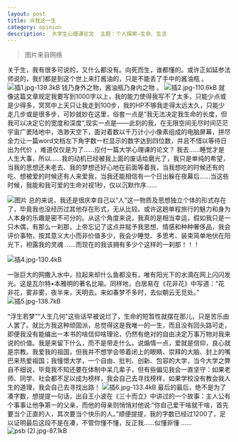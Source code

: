 ```yaml
---
layout: post
title: 许我这一生
category: opinion
description:  大学生心理课论文  主题：个人探索—生命、生活
---
```

> 图片来自网络

  关于生，我有很多可说的，又什么都没有。向死而生，谁都懂的。或许正如延参法师说的，我们都是到这个世上来打酱油的，只是不能丢了手中的酱油瓶 。 
![插1.jpg-139.3kB][1]
 钱乃身外之物，酱油瓶乃身内之物 。 
![插2.jpg-110.6kB][2]
 就像这篇文章规定我要写到1000字以上，我的能力使得我写不了太多，只能少点或是少得多，冥冥中上天只让我走到100步，我的HP不够我走得太远太久，只能少走几步或是很多步，可妙就妙在这里，俗套一点是“我无法决定我生命的长度，但我可以决定它的宽度和深度”,现实一点是——此刻的我，在无限空间无尽时间茫茫宇宙广袤陆地中，浩渺天空下，面对着数以千万计小小像素组成的电脑屏幕，拼尽全力让一篇word文档左下角字数一栏显示的数字达到四位数，并且不惜以等待日出为代价  ，难道仅仅是为了……应付一篇大学心理课的论文？  我去……睡觉才是人生大事，所以……我的动机已经被我上面的废话给磨光了，我只是单纯的希望，当我的思想还未老去、我的梦想还好心地在前面等着我，当我想吃的时候还有的吃、想被爱的时候还有人来爱我，当我还能相信有一个日出躲在夜幕后……当这些时候，我能和我可爱的生命对视1秒，仅以沉默作序……

![图片][3]
总的来说，我还是很庆幸自己以“人”这一物质及思想独立个体的形式存在了，毕竟我也没经历过其他存在形式，无从比较。或许这趟单程旅行的魅力和身为人本身的乐趣是密不可分的。从这个角度来说，我真的是相当幸运，假如我只是一只木偶，有那么一刹那，上帝忘记了这点并赋予我思想、情感和种种奢侈品，我会评价事物，按其意义大小而非价值多少，我会少睡觉、多思考、装束简单地伏在阳光下，袒露我的灵魂  ……而现在的我该拥有多少个这样的一刹那！！！

![插4.jpg-130.4kB][4]

一张巨大的网撒入水中，拉起来却什么鱼都没有，唯有阳光下的水滴在网上闪闪发光。这是瓦尔特•本雅明的著名比喻。同样地，白居易在《花非花》中写道：“花非花，雾非雾，夜半来，天明去。来如春梦不多时，去似朝云无觅处。” 
![插5.jpg-138.7kB][5]

“浮生若梦”“人生几何”这些话早被说烂了，生命的短暂性就摆在那儿，只是苦乐由人罢了。就比方我这种顽固派，总觉得这是我唯一的一生，而且没有回头路可走，即便我没有能编出一本书的啥信仰啥理论，仍然有绝对的自由决定万事万物对我来说的价值。我是来留下什么，而不是带走什么。说煽情一点，爱就是信仰，良心就是宗教。我爱我的祖国，但我并不想学会带着闭上的眼睛、崇拜的大脑、封上的嘴巴来热爱祖国；我憧憬大学，一个自由、批判、创新、包容的大学，当今大学之弊自不细说，毕竟我不知还要在体制中呆几辈子，但有些偏见我会一直坚守：如果老师、同学、社会都不足以成为榜样，我会自己去寻找榜样，如果学校没有教会我人生的道理，我会自己去寻找出路！
![插6.jpg-133.4kB][6]
最后的最后，绝不是为了凑字数，想提提一句话，出自王小波在《三十而立》中讲过的一个故事：主人公有个事事让他争第一的父亲，而他的母亲则悄悄对他说:“你自己爱干啥就干啥，首先要当个正直的人，其次要当个快乐的人。”顺便提提，我的字数已经过1200了，足以证明最后这段不是在凑，不管你懂不懂，反正我……似懂非懂 ……
![psb (2).jpg-87.1kB][7]


  [1]: http://static.zybuluo.com/sixijinling/nlz71aa808yf4ll5t9ntn0ys/%E6%8F%921.jpg
  [2]: http://static.zybuluo.com/sixijinling/n6puy4ik7d98mf68a1ytoiah/%E6%8F%922.jpg
  [3]: http://static.zybuluo.com/sixijinling/0z2xo88kgkl7hsc3lv8amu8d/%E6%8F%923.jpg
  [4]: http://static.zybuluo.com/sixijinling/9lqvz4268bqvowi2z7yf6z3s/%E6%8F%924.jpg
  [5]: http://static.zybuluo.com/sixijinling/wgvwfttpgk0p7numuyl46yw8/%E6%8F%925.jpg
  [6]: http://static.zybuluo.com/sixijinling/38maiewv582nxrfm8dexs024/%E6%8F%926.jpg
  [7]: http://static.zybuluo.com/sixijinling/hdj2nb663ldfz1jj14gebwp0/psb%20%282%29.jpg
[Rowl1ng]:    http://rowl1ng.com  "Rowl1ng"

